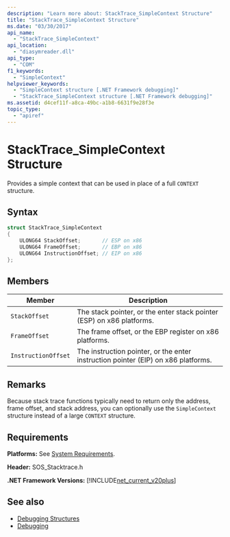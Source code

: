 ```yaml
---
description: "Learn more about: StackTrace_SimpleContext Structure"
title: "StackTrace_SimpleContext Structure"
ms.date: "03/30/2017"
api_name:
  - "StackTrace_SimpleContext"
api_location:
  - "diasymreader.dll"
api_type:
  - "COM"
f1_keywords:
  - "SimpleContext"
helpviewer_keywords:
  - "SimpleContext structure [.NET Framework debugging]"
  - "StackTrace_SimpleContext structure [.NET Framework debugging]"
ms.assetid: d4cef11f-a8ca-49bc-a1b8-6631f9e28f3e
topic_type:
  - "apiref"
---
```

# StackTrace_SimpleContext Structure

Provides a simple context that can be used in place of a full `CONTEXT` structure.

## Syntax

```cpp
struct StackTrace_SimpleContext
{
    ULONG64 StackOffset;       // ESP on x86
    ULONG64 FrameOffset;       // EBP on x86
    ULONG64 InstructionOffset; // EIP on x86
};
```

## Members

|Member|Description|
|------------|-----------------|
|`StackOffset`|The stack pointer, or the enter stack pointer (ESP) on x86 platforms.|
|`FrameOffset`|The frame offset, or the EBP register on x86 platforms.|
|`InstructionOffset`|The instruction pointer, or the enter instruction pointer (EIP) on x86 platforms.|

## Remarks

 Because stack trace functions typically need to return only the address, frame offset, and stack address, you can optionally use the `SimpleContext` structure instead of a large `CONTEXT` structure.

## Requirements

 **Platforms:** See [System Requirements](../../get-started/system-requirements.md).

 **Header:** SOS_Stacktrace.h

 **.NET Framework Versions:** [!INCLUDE[net_current_v20plus](../../../../includes/net-current-v20plus-md.md)]

## See also

- [Debugging Structures](debugging-structures.md)
- [Debugging](index.md)
